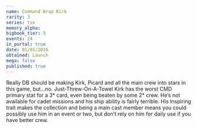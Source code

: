 ```yaml
---
name: Command Wrap Kirk
rarity: 3
series: tos
memory_alpha:
bigbook_tier: 5
events: 24
in_portal: true
date: 01/01/2016
obtained: Launch
mega: false
published: true
---
```


Really DB should be making Kirk, Picard and all the main crew into stars in this game, but...no. Just-Threw-On-A-Towel Kirk has the worst CMD primary stat for a 3* card, even being beaten by some 2* crew. He’s not available for cadet missions and his ship ability is fairly terrible. His Inspiring trait makes the collection and being a main cast member means you could possibly use him in an event or two, but don’t rely on him for daily use if you have better crew.
